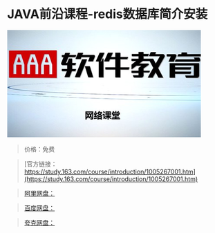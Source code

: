 # JAVA前沿课程-redis数据库简介安装

![img](../../../assets/study163/free/540b7b82-206f-49cf-a9c7-21c0354e11b6.jpg)

> 价格：免费

> [官方链接：https://study.163.com/course/introduction/1005267001.htm](https://study.163.com/course/introduction/1005267001.htm)

> [阿里网盘：]()

> [百度网盘：]()

> [夸克网盘：]()
